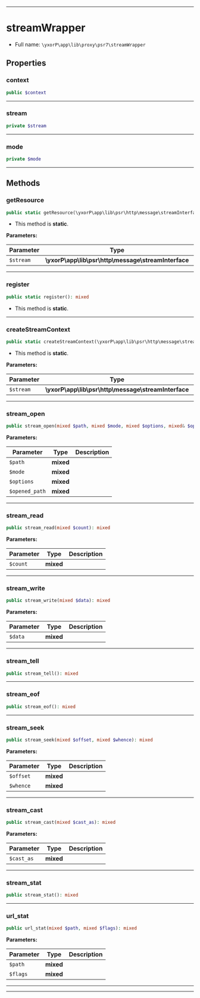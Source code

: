***

# streamWrapper





* Full name: `\yxorP\app\lib\proxy\psr7\streamWrapper`



## Properties


### context



```php
public $context
```






***

### stream



```php
private $stream
```






***

### mode



```php
private $mode
```






***

## Methods


### getResource



```php
public static getResource(\yxorP\app\lib\psr\http\message\streamInterface $stream): mixed
```



* This method is **static**.




**Parameters:**

| Parameter | Type | Description |
|-----------|------|-------------|
| `$stream` | **\yxorP\app\lib\psr\http\message\streamInterface** |  |




***

### register



```php
public static register(): mixed
```



* This method is **static**.







***

### createStreamContext



```php
public static createStreamContext(\yxorP\app\lib\psr\http\message\streamInterface $stream): mixed
```



* This method is **static**.




**Parameters:**

| Parameter | Type | Description |
|-----------|------|-------------|
| `$stream` | **\yxorP\app\lib\psr\http\message\streamInterface** |  |




***

### stream_open



```php
public stream_open(mixed $path, mixed $mode, mixed $options, mixed& $opened_path): mixed
```








**Parameters:**

| Parameter | Type | Description |
|-----------|------|-------------|
| `$path` | **mixed** |  |
| `$mode` | **mixed** |  |
| `$options` | **mixed** |  |
| `$opened_path` | **mixed** |  |




***

### stream_read



```php
public stream_read(mixed $count): mixed
```








**Parameters:**

| Parameter | Type | Description |
|-----------|------|-------------|
| `$count` | **mixed** |  |




***

### stream_write



```php
public stream_write(mixed $data): mixed
```








**Parameters:**

| Parameter | Type | Description |
|-----------|------|-------------|
| `$data` | **mixed** |  |




***

### stream_tell



```php
public stream_tell(): mixed
```











***

### stream_eof



```php
public stream_eof(): mixed
```











***

### stream_seek



```php
public stream_seek(mixed $offset, mixed $whence): mixed
```








**Parameters:**

| Parameter | Type | Description |
|-----------|------|-------------|
| `$offset` | **mixed** |  |
| `$whence` | **mixed** |  |




***

### stream_cast



```php
public stream_cast(mixed $cast_as): mixed
```








**Parameters:**

| Parameter | Type | Description |
|-----------|------|-------------|
| `$cast_as` | **mixed** |  |




***

### stream_stat



```php
public stream_stat(): mixed
```











***

### url_stat



```php
public url_stat(mixed $path, mixed $flags): mixed
```








**Parameters:**

| Parameter | Type | Description |
|-----------|------|-------------|
| `$path` | **mixed** |  |
| `$flags` | **mixed** |  |




***


***


